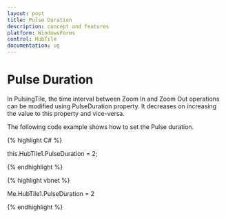 ```yaml
---
layout: post
title: Pulse Duration
description: concept and features
platform: WindowsForms
control: HubTile
documentation: ug
---
```

# Pulse Duration

In PulsingTile, the time interval between Zoom In and Zoom Out operations can be modified using PulseDuration property. It decreases on increasing the value to this property and vice-versa.

The following code example shows how to set the Pulse duration.



{% highlight C# %}  

this.HubTile1.PulseDuration = 2;

{% endhighlight %}


{% highlight vbnet %} 

Me.HubTile1.PulseDuration = 2

{% endhighlight %}
